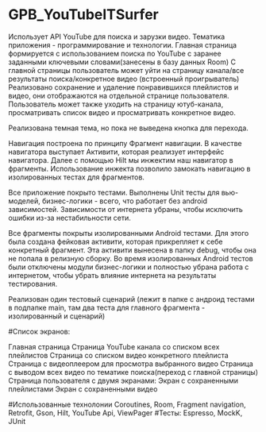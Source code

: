 # GPB_YouTubeITSurfer

Использует API YouTube для поиска и зарузки видео. Тематика приложения - программирование и технологии.
Главная страница формируется с использованием поиска по YouTube с заранее заданными ключевыми словами(занесены в базу данных Room)
С главной страницы пользователь может уйти на страницу канала/все результаты поиска/конкретное видео (встроенный проигрыватель)
Реализовано сохранение и удаление понравившихся плейлистов и видео, они отображаются на отдельной странице пользователя. Пользователь может также уходить на страницу ютуб-канала, просматривать список видео и просматривать конкретное видео.

Реализована темная тема, но пока не выведена кнопка для перехода.

Навигация построена по принципу Фрагмент навигации. В качестве навигатора выступает Активити, которая реализует интерфейс навигатора. Далее с помощью Hilt мы инжектим наш навигатор в фрагменты. Использование инжекта позволило замокать навигацию в изолированных тестах для фрагментов.

Все приложение покрыто тестами. Выполнены Unit тесты для вью-моделей, бизнес-логики - всего, что работает без android зависимостей. Зависимости от интернета убраны, чтобы исключить ошибки из-за нестабильности сети.

Все фрагменты покрыты изолированными Android тестами. Для этого была создана фейковая активити, которая прикрепляет к себе конкретный фрагмент. Эта активити вынесена в папку debug, чтобы она не попала в релизную сборку. 
Во время изолированных Android тестов были отключены модули бизнес-логики и полностью убрана работа с интернетом, чтобы убрать влияние интернета на результаты тестирования.

Реализован один тестовый сценарий (лежит в папке с андроид тестами в подпапке main, там два теста для главного фрагмента - изолированный и сценарий)

#Список экранов:

Главная страница
Страница YouTube канала со списком всех плейлистов
Страница со списком видео конкретного плейлиста
Страница с видеоплеером для просмотра выбранного видео
Страница с выводом всех видео по тематике поиска(переход с главной страницы)
Страница пользователя с двумя экранами:
Экран с сохраненными плейлистами
Экран с сохраненными видео

#Использованные технолонии Coroutines, Room, Fragment navigation, Retrofit, Gson, Hilt, YouTube Api, ViewPager
#Тесты: Espresso, MockK, JUnit

